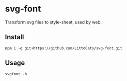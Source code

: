 # svg-font
Transform svg files to style-sheet, used by web.

## Install

```
npm i -g git+https://github.com/LittoCats/svg-font.git
```

## Usage

```
svgfont -h
```

